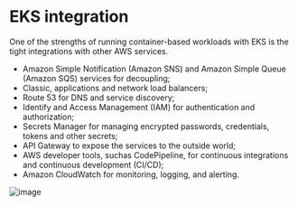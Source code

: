 # EKS integration

One of the strengths of running container-based workloads with EKS is the tight integrations with other AWS services.

- Amazon Simple Notification (Amazon SNS) and Amazon Simple Queue (Amazon SQS) services for decoupling;
- Classic, applications and network load balancers;
- Route 53 for DNS and service discovery;
- Identify and Access Management (IAM) for authentication and authorization;
- Secrets Manager for managing encrypted passwords, credentials, tokens and other secrets;
- API Gateway to expose the services to the outside world;
- AWS developer tools, suchas CodePipeline, for continuous integrations and continuous development (CI/CD);
- Amazon CloudWatch for monitoring, logging, and alerting.

![image](https://user-images.githubusercontent.com/13942355/137707250-bf2d57ae-7f1b-43e3-9fb6-aea6021f484f.png)
